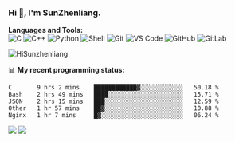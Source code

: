 
### Hi 👋, I'm SunZhenliang.



**Languages and Tools:**  
![C](https://img.shields.io/badge/-00599C?style=flat-square&logo=c&logoColor=white)
![C++](https://img.shields.io/badge/-C++-00599C?style=flat-square&logo=c%2B%2B&logoColor=white)
![Python](https://img.shields.io/badge/-Python-8fcfd1?style=flat-square&logo=Python)
![Shell](https://img.shields.io/badge/-Shell-blasck?style=flat-square&logo=Shell)
![Git](https://img.shields.io/badge/-Git-black?style=flat-square&logo=git)
![VS Code](https://img.shields.io/badge/-VS%20Code-007ACC?style=flat-square&logo=visual-studio-code)
![GitHub](https://img.shields.io/badge/-GitHub-181717?style=flat-square&logo=github)
![GitLab](https://img.shields.io/badge/-GitLab-FCA121?style=flat-square&logo=gitlab)

<img   src="https://github-readme-stats.vercel.app/api?username=HiSunzhenliang&count_private=true&show_icons=true" alt="HiSunzhenliang" />

📊 **My recent programming status:**
<!--START_SECTION:waka-->
```text
C       9 hrs 2 mins    ████████████▓░░░░░░░░░░░░   50.18 % 
Bash    2 hrs 49 mins   ████░░░░░░░░░░░░░░░░░░░░░   15.71 % 
JSON    2 hrs 15 mins   ███░░░░░░░░░░░░░░░░░░░░░░   12.59 % 
Other   1 hr 57 mins    ██▓░░░░░░░░░░░░░░░░░░░░░░   10.88 % 
Nginx   1 hr 7 mins     █▓░░░░░░░░░░░░░░░░░░░░░░░   06.24 % 
```
<!--END_SECTION:waka-->
[![](https://img.shields.io/ubuntu/v/ubuntu-wallpapers)](https://kubuntu.org/)
![](https://visitor-badge.glitch.me/badge?page_id=HiSunzhenliang.readme)

